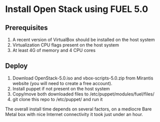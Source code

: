 Install Open Stack using FUEL 5.0 
=================================

Prerequisites
-------------

1. A recent version of VirtualBox should be installed on the host system
2. Virtualization CPU flags present on the host system
3. At least 4G of memory and 4 CPU cores


Deploy
------
1. Download OpenStack-5.0.iso and vbox-scripts-5.0.zip from Mirantis website (you will need to create a free account).
2. Install puppet if not present on the host system
3. Copy/move both downloaded files to /etc/puppet/modules/fuel/files/
3. git clone this repo to /etc/puppet/ and run it


The overall install time depends on several factors, on a mediocre Bare Metal box with nice Internet connectivity it  took just under an hour.
